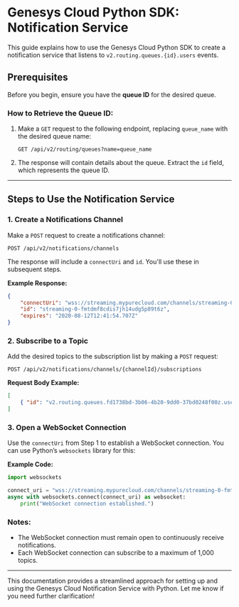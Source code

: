 # Genesys Cloud Python SDK: Notification Service

This guide explains how to use the Genesys Cloud Python SDK to create a notification service that listens to `v2.routing.queues.{id}.users` events.

## Prerequisites

Before you begin, ensure you have the **queue ID** for the desired queue.  

### How to Retrieve the Queue ID:
1. Make a `GET` request to the following endpoint, replacing `queue_name` with the desired queue name:  
   ```
   GET /api/v2/routing/queues?name=queue_name
   ```  
2. The response will contain details about the queue. Extract the `id` field, which represents the queue ID.

---

## Steps to Use the Notification Service

### 1. Create a Notifications Channel  
Make a `POST` request to create a notifications channel:  
```
POST /api/v2/notifications/channels
```  
The response will include a `connectUri` and `id`. You'll use these in subsequent steps.

**Example Response:**  
```json
{
    "connectUri": "wss://streaming.mypurecloud.com/channels/streaming-0-fmtdmf8cdis7jh14udg5p89t6z",
    "id": "streaming-0-fmtdmf8cdis7jh14udg5p89t6z",
    "expires": "2020-08-12T12:41:54.707Z"
}
```

### 2. Subscribe to a Topic  
Add the desired topics to the subscription list by making a `POST` request:  
```
POST /api/v2/notifications/channels/{channelId}/subscriptions
```  

**Request Body Example:**  
```json
[
    { "id": "v2.routing.queues.fd1738bd-3b06-4b20-9dd0-37bd0248f00z.users" }
]
```

### 3. Open a WebSocket Connection  
Use the `connectUri` from Step 1 to establish a WebSocket connection. You can use Python’s `websockets` library for this:  

**Example Code:**  
```python
import websockets

connect_uri = "wss://streaming.mypurecloud.com/channels/streaming-0-fmtdmf8cdis7jh14udg5p89t6z"
async with websockets.connect(connect_uri) as websocket:
    print("WebSocket connection established.")
```

### Notes:
- The WebSocket connection must remain open to continuously receive notifications.  
- Each WebSocket connection can subscribe to a maximum of 1,000 topics.

---

This documentation provides a streamlined approach for setting up and using the Genesys Cloud Notification Service with Python. Let me know if you need further clarification!
